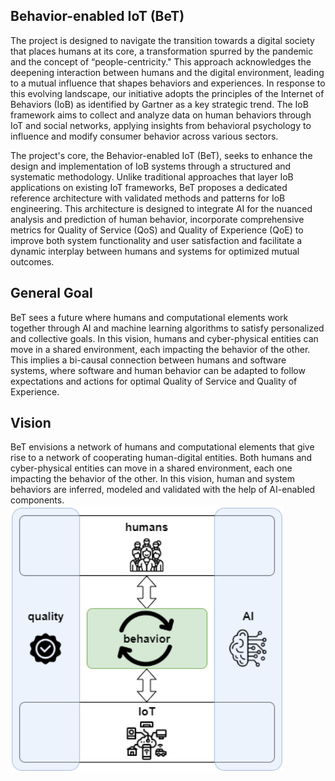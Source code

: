 ## Behavior-enabled IoT (BeT)
The project is designed to navigate the transition towards a digital society that places humans at its core, a transformation spurred by the pandemic and the concept of “people-centricity." This approach acknowledges the deepening interaction between humans and the digital environment, leading to a mutual influence that shapes behaviors and experiences. In response to this evolving landscape, our initiative adopts the principles of the Internet of Behaviors (IoB) as identified by Gartner as a key strategic trend. The IoB framework aims to collect and analyze data on human behaviors through IoT and social networks, applying insights from behavioral psychology to influence and modify consumer behavior across various sectors.

The project's core, the Behavior-enabled IoT (BeT), seeks to enhance the design and implementation of IoB systems through a structured and systematic methodology. Unlike traditional approaches that layer IoB applications on existing IoT frameworks, BeT proposes a dedicated reference architecture with validated methods and patterns for IoB engineering. This architecture is designed to integrate AI for the nuanced analysis and prediction of human behavior, incorporate comprehensive metrics for Quality of Service (QoS) and Quality of Experience (QoE) to improve both system functionality and user satisfaction and facilitate a dynamic interplay between humans and systems for optimized mutual outcomes.

## General Goal

BeT sees a future where humans and computational elements work together through AI and machine learning algorithms to satisfy personalized and collective goals. In this vision, humans and cyber-physical entities can move in a shared environment, each impacting the behavior of the other. This implies a bi-causal connection between humans and software systems, where software and human behavior can be adapted to follow expectations and actions for optimal Quality of Service and Quality of Experience.

## Vision
BeT envisions a network of humans and computational elements that give rise to a network of cooperating human-digital entities. Both humans and cyber-physical entities can move in a shared environment, each one impacting the behavior of the other. In this vision, human and system behaviors are inferred, modeled and validated with the help of AI-enabled components.
![EEG Band Discovery](/assets/img/vision.png)

